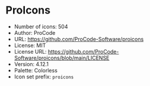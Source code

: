 # ProIcons

- Number of icons: 504
- Author: ProCode
- URL: https://github.com/ProCode-Software/proicons
- License: MIT
- License URL: https://github.com/ProCode-Software/proicons/blob/main/LICENSE
- Version: 4.12.1
- Palette: Colorless
- Icon set prefix: `proicons`
